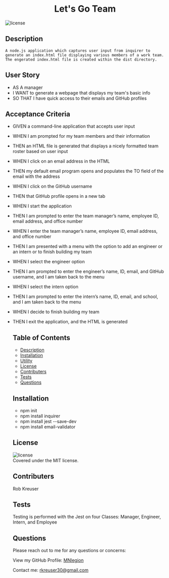 

  <h1 align='center'>Let's Go Team</h1>

  ![license](https://img.shields.io/badge/license-MIT-informational)

  ## Description
    A node.js application which captures user input from inquirer to generate an index.html file displaying various members of a work team. The engerated index.html file is created within the dist directory. 

## User Story
- AS A manager
- I WANT to generate a webpage that displays my team's basic info
- SO THAT I have quick access to their emails and GitHub profiles

## Acceptance Criteria 
- GIVEN a command-line application that accepts user input
- WHEN I am prompted for my team members and their information
- THEN an HTML file is generated that displays a nicely formatted team roster based on user input
- WHEN I click on an email address in the HTML
- THEN my default email program opens and populates the TO field of the email with the address
- WHEN I click on the GitHub username
- THEN that GitHub profile opens in a new tab
- WHEN I start the application
- THEN I am prompted to enter the team manager’s name, employee ID, email address, and office number
- WHEN I enter the team manager’s name, employee ID, email address, and office number
- THEN I am presented with a menu with the option to add an engineer or an intern or to finish building my team
- WHEN I select the engineer option
- THEN I am prompted to enter the engineer’s name, ID, email, and GitHub username, and I am taken back to the menu
- WHEN I select the intern option
- THEN I am prompted to enter the intern’s name, ID, email, and school, and I am taken back to the menu
- WHEN I decide to finish building my team
- THEN I exit the application, and the HTML is generated


  ## Table of Contents
  - [Description](#description)
  - [Installation](#install)
  - [Utility](#utility)
  - [License](#license)
  - [Contributers](#contributers)
  - [Tests](#tests)
  - [Questions](#questions)

  ## Installation
    - npm init
    - npm install inquirer
    - npm install jest --save-dev
    - npm install email-validator

  ## License
  ![license](https://img.shields.io/badge/license-MIT-informational)
  <br />
  Covered under the MIT license.

  ## Contributers
    Rob Kreuser

  ## Tests
    Testing is performed with the Jest on four Classes: Manager, Engineer, Intern, and Employee

  ## Questions
    Please reach out to me for any questions or concerns:

  View my GitHub Profile: [MNlegion](https://github.com/MNlegion)

  Contact me: rkreuser30@gmail.com
